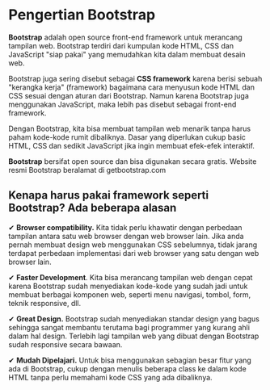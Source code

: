 # Pengertian Bootstrap

**Bootstrap** adalah open source front-end framework untuk merancang tampilan web. Bootstrap terdiri dari kumpulan kode HTML, CSS dan JavaScript "siap pakai" yang memudahkan kita dalam membuat desain web.

Bootstrap juga sering disebut sebagai **CSS framework** karena berisi sebuah "kerangka kerja" (framework) bagaimana cara menyusun kode HTML dan CSS sesuai dengan aturan dari Bootstrap. Namun karena Bootstrap juga menggunakan JavaScript, maka lebih pas disebut sebagai front-end framework.

Dengan Bootstrap, kita bisa membuat tampilan web menarik tanpa harus paham kode-kode rumit dibaliknya. Dasar yang diperlukan cukup basic HTML, CSS dan sedikit JavaScript jika ingin membuat efek-efek interaktif.

**Bootstrap** bersifat open source dan bisa digunakan secara gratis. Website resmi Bootstrap beralamat di getbootstrap.com

## Kenapa harus pakai framework seperti Bootstrap? Ada beberapa alasan

✔ **Browser compatibility.** Kita tidak perlu khawatir dengan perbedaan tampilan antara satu web browser dengan web browser lain. Jika anda pernah membuat design web menggunakan CSS sebelumnya, tidak jarang terdapat perbedaan implementasi dari web browser yang satu dengan web browser lain.

✔ **Faster Development**. Kita bisa merancang tampilan web dengan cepat karena Bootstrap sudah menyediakan kode-kode yang sudah jadi untuk membuat berbagai komponen web, seperti menu navigasi, tombol, form, teknik responsive, dll.

✔ **Great Design.** Bootstrap sudah menyediakan standar design yang bagus sehingga sangat membantu terutama bagi programmer yang kurang ahli dalam hal design. Terlebih lagi tampilan web yang dibuat dengan Bootstrap sudah responsive secara bawaan.

✔ **Mudah Dipelajari.** Untuk bisa menggunakan sebagian besar fitur yang ada di Bootstrap, cukup dengan menulis beberapa class ke dalam kode HTML tanpa perlu memahami kode CSS yang ada dibaliknya.
